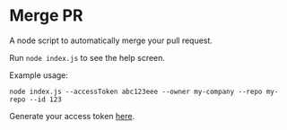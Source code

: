 # Merge PR

A node script to automatically merge your pull request.

Run `node index.js` to see the help screen.

Example usage:

```
node index.js --accessToken abc123eee --owner my-company --repo my-repo --id 123
```

Generate your access token [here](https://github.com/settings/tokens).

